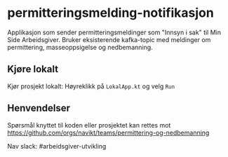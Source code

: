 # permitteringsmelding-notifikasjon

Applikasjon som sender permitteringsmeldinger som "Innsyn i sak" til Min Side Arbeidsgiver. Bruker eksisterende kafka-topic med meldinger om permittering,
masseoppsigelse og nedbemanning.

## Kjøre lokalt

Kjør prosjekt lokalt: Høyreklikk på `LokalApp.kt` og velg `Run`

## Henvendelser
Spørsmål knyttet til koden eller prosjektet kan rettes mot https://github.com/orgs/navikt/teams/permittering-og-nedbemanning

Nav slack: #arbeidsgiver-utvikling
